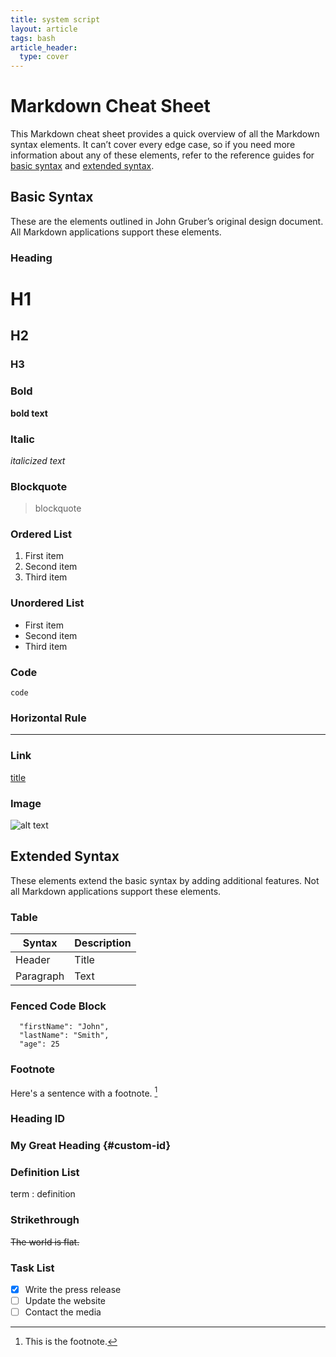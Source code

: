 ```yaml
---
title: system script
layout: article
tags: bash
article_header:
  type: cover
---
```


# Markdown Cheat Sheet

This Markdown cheat sheet provides a quick overview of all the Markdown syntax elements.
It can’t cover every edge case, so if you need more information about any of these elements,
refer to the reference guides for [basic syntax](https://www.markdownguide.org/basic-syntax)
and [extended syntax](https://www.markdownguide.org/extended-syntax).

## Basic Syntax

These are the elements outlined in John Gruber’s original design document. All Markdown applications support these elements.

### Heading

# H1

## H2

### H3

### Bold

**bold text**

### Italic

*italicized text*

### Blockquote

> blockquote

### Ordered List

1. First item
2. Second item
3. Third item

### Unordered List

- First item
- Second item
- Third item

### Code

`code`

### Horizontal Rule

---

### Link

[title](https://www.example.com)

### Image

![alt text](https://i.ytimg.com/vi/kO5_uqfisD0/maxresdefault.jpg)

## Extended Syntax

These elements extend the basic syntax by adding additional features. Not all Markdown applications support these elements.

### Table

| Syntax | Description |
| ----------- | ----------- |
| Header | Title |
| Paragraph | Text |

### Fenced Code Block

```
  "firstName": "John",
  "lastName": "Smith",
  "age": 25

```

### Footnote

Here's a sentence with a footnote. [^1]

[^1]: This is the footnote.

### Heading ID

### My Great Heading {#custom-id}

### Definition List

term
: definition

### Strikethrough

~~The world is flat.~~

### Task List

- [x] Write the press release
- [ ] Update the website
- [ ] Contact the media
